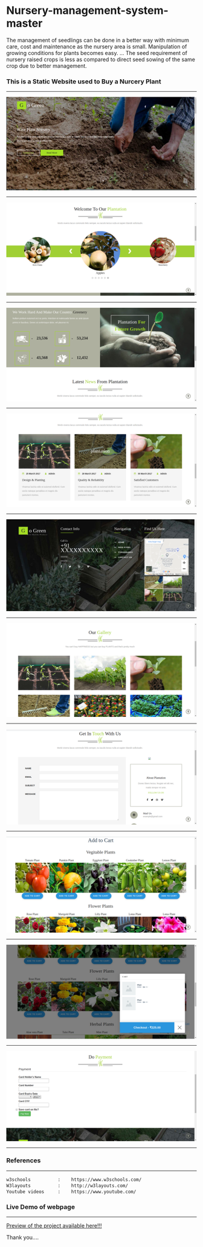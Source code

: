 # Nursery-management-system-master

The management of seedlings can be done in a better way with minimum care, cost and maintenance as the nursery area is small. Manipulation of growing conditions for plants becomes easy. ... The seed requirement of nursery raised crops is less as compared to direct seed sowing of the same crop due to better management.


### This is a Static Website used to Buy a Nurcery Plant
**** 
  ![](img/1.png) 
****
 ![](img/2.png) 
****  
 ![](img/3.png) 
****  
 ![](img/4.png) 
****  
 ![](img/5.png) 
****  
 ![](img/6.png) 
****  
 ![](img/7.png) 
****  
 ![](img/8.png) 
****  
 ![](img/9.png) 
****  
 ![](img/10.png) 
****  

### References
****
 ```
 w3schools          :    https://www.w3schools.com/
 W3layouts          :    http://w3layouts.com/
 Youtube videos     :    https://www.youtube.com/
  ```
 ### Live Demo of webpage
 ****
   [Preview of the project available here!!!](https://akshayrrao.github.io/Nursery-management-system-master/)

Thank you....
